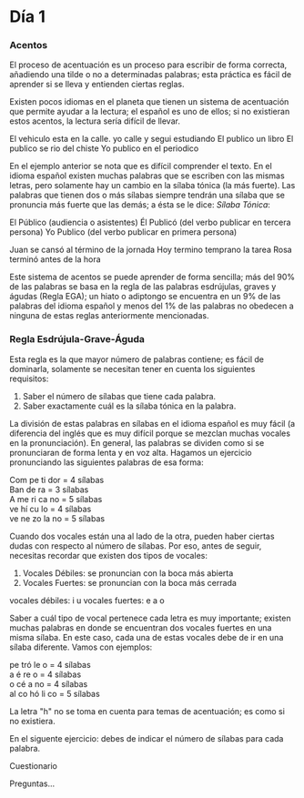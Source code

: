 # Día 1

### Acentos

El proceso de acentuación es un proceso para escribir de forma correcta, añadiendo una tilde o no a determinadas palabras; esta práctica es fácil de aprender si se lleva y entienden ciertas reglas.

Existen pocos idiomas en el planeta que tienen un sistema de acentuación que permite ayudar a la lectura; el español es uno de ellos; si no existieran estos acentos, la lectura sería difícil de llevar.

El vehiculo esta en la calle.
yo calle y segui estudiando
El publico un libro
El publico se rio del chiste
Yo publico en el periodico


En el ejemplo anterior se nota que es difícil comprender el texto. En el idioma español existen muchas palabras que se escriben con las mismas letras, pero solamente hay un cambio en la sílaba tónica (la más fuerte).
Las palabras que tienen dos o más sílabas siempre tendrán una sílaba que se pronuncia más fuerte que las demás; a ésta se le dice: *Sílaba Tónica*:

El Público (audiencia o asistentes)
Él Publicó (del verbo publicar en tercera persona)
Yo Publico (del verbo publicar en primera persona)


Juan se cansó al término de la jornada
Hoy termino temprano la tarea
Rosa terminó antes de la hora

Este sistema de acentos se puede aprender de forma sencilla; más del 90% de las palabras se basa en la regla de las palabras esdrújulas, graves  y águdas (Regla EGA); un hiato o adiptongo se encuentra en un 9% de las palabras del idioma español y menos del 1% de las palabras no obedecen a ninguna de estas reglas anteriormente mencionadas.

### Regla Esdrújula-Grave-Águda

Esta regla es la que mayor número de palabras contiene; es fácil de dominarla, solamente se necesitan tener en cuenta los siguientes requisitos:

1. Saber el número de sílabas que tiene cada palabra.
2. Saber exactamente cuál es la sílaba tónica en la palabra.

La división de estas palabras en sílabas en el idioma español es muy fácil (a diferencia del inglés que es muy difícil porque se mezclan muchas vocales en la pronunciación).
En general, las palabras se dividen como si se pronunciaran de forma lenta y en voz alta.
Hagamos un ejercicio pronunciando las siguientes palabras de esa forma:

Com pe ti dor	=	4 sílabas	<br>
Ban de ra	=	3 sílabas <br>
A me ri ca no	=	5 sílabas <br>
ve hí cu lo	=	4 sílabas <br>
ve ne zo la no	=	5 sílabas <br>

Cuando dos vocales están una al lado de la otra, pueden haber ciertas dudas con respecto al número de sílabas. Por eso, antes de seguir, necesitas recordar que existen dos tipos de vocales: 

1. Vocales Débiles: se pronuncian con la boca más abierta
2. Vocales Fuertes: se pronuncian con la boca más cerrada


vocales débiles: i	u
vocales fuertes: e  a 	o

Saber a cuál tipo de vocal pertenece cada letra es muy importante; existen muchas palabras en donde se encuentran dos vocales fuertes en una misma sílaba. En este caso, cada una de estas vocales debe de ir en una sílaba diferente. Vamos con ejemplos:

pe tró le o	=	4 sílabas <br>
a é re o	=	4 sílabas <br>
o cé a no	=	4 sílabas <br>
al co hó li co	=	5 sílabas <br>

La letra "h" no se toma en cuenta para temas de acentuación; es como si no existiera.



En el siguente ejercicio: debes de indicar el número de sílabas para cada palabra.


Cuestionario


Preguntas...
